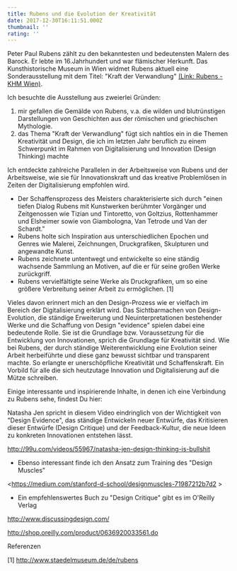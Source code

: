 ```yaml
---
title: Rubens und die Evolution der Kreativität
date: 2017-12-30T16:11:51.000Z
thumbnail: ''
rating: ''
---
```

Peter Paul Rubens zählt zu den bekanntesten und bedeutensten Malern des Barock. Er lebte im 16.Jahrhundert und war flämischer Herkunft. Das Kunsthistorische Museum in Wien widmet Rubens aktuell eine Sonderausstellung mit dem Titel: "Kraft der Verwandlung" [(Link: Rubens - KHM Wien)](https://www.khm.at/rubens2017/).

Ich besuchte die Ausstellung aus zweierlei Gründen:

1. mir gefallen die Gemälde von Rubens, v.a. die wilden und blutrünstigen Darstellungen von Geschichten aus der römischen und griechischen Mythologie.
2. das Thema "Kraft der Verwandlung" fügt sich nahtlos ein in die Themen Kreativität und Design, die ich im letzten Jahr beruflich zu einem Schwerpunkt im Rahmen von Digitalisierung und Innovation (Design Thinking) machte

Ich entdeckte zahlreiche Parallelen in der Arbeitsweise von Rubens und der Arbeitsweise, wie sie für Innovationskraft und das kreative Problemlösen in Zeiten der Digitalisierung empfohlen wird.

* Der Schaffensprozess des Meisters charakterisierte sich durch "einen tiefen Dialog Rubens mit Kunstwerken berühmter Vorgänger und Zeitgenossen wie Tizian und Tintoretto, von Goltzius, Rottenhammer und Elsheimer sowie von Giambologna, Van Tetrode und Van der Schardt."
* Rubens holte sich Inspiration aus unterschiedlichen Epochen und Genres wie Malerei, Zeichnungen, Druckgrafiken, Skulpturen und angewandte Kunst.
* Rubens zeichnete untentwegt und entwickelte so eine ständig wachsende Sammlung an Motiven, auf die er für seine großen Werke zurückgriff.
* Rubens vervielfältigte seine Werke als Druckgrafiken, um so eine größere Verbreitung seiner Arbeit zu ermöglichen. \[1]

Vieles davon erinnert mich an den Design-Prozess wie er vielfach im Bereich der Digitalisierung erklärt wird. Das Sichtbarmachen von Design-Evolution, die ständige Erweiterung und Neuinterpretationen bestehender Werke  und die Schaffung von Design "evidence" spielen dabei eine bedeutende Rolle. Sie ist die Grundlage bzw. Voraussetzung für die Entwicklung von Innovationen, sprich die Grundlage für Kreativität sind. Wie bei Rubens, der durch ständige Weiterentwicklung eine Evolution seiner Arbeit herbeiführte und diese ganz bewusst sichtbar und transparent machte. So erlangte er unerschöpfliche Kreativität und Schaffenskraft. Ein Vorbild für alle die sich heutzutage Innovation und Digitalisierung auf die Mütze schreiben.





Einige interessante und inspirierende Inhalte, in denen ich eine Verbindung zu Rubens sehe, findest Du hier: 

Natasha Jen spricht in diesem Video eindringlich von der Wichtigkeit von "Design Evidence", das ständige Entwickeln neuer Entwürfe, das Kritisieren dieser Entwürfe (Design Critique) und der Feedback-Kultur, die neue Ideen zu konkreten Innovationen entstehen lässt. 

<http://99u.com/videos/55967/natasha-jen-design-thinking-is-bullshit>

* Ebenso interessant finde ich den Ansatz zum Training des "Design Muscles"

<https://medium.com/stanford-d-school/designmuscles-71987212b7d2 >

* Ein empfehlenswertes Buch zu "Design Critique" gibt es im O'Reilly Verlag

<http://www.discussingdesign.com/>

<http://shop.oreilly.com/product/0636920033561.do>

Referenzen

\[1] http://www.staedelmuseum.de/de/rubens
